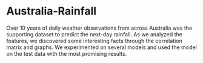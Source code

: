 # Australia-Rainfall

Over 10 years of daily weather observations from across Australia was the supporting dataset to predict the next-day rainfall. As we analyzed the features, we discovered some interesting facts through the correlation matrix and graphs. We experimented on several models and used the model on the test data with the most promising results.
